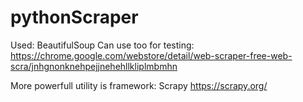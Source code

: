 # pythonScraper

Used: BeautifulSoup
Can use too for testing: https://chrome.google.com/webstore/detail/web-scraper-free-web-scra/jnhgnonknehpejjnehehllkliplmbmhn

More powerfull utility is framework: Scrapy
https://scrapy.org/
